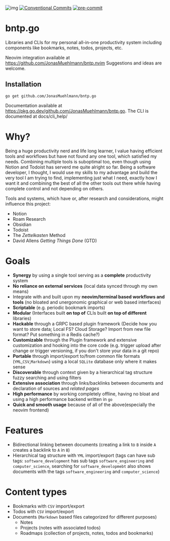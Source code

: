 ![img](https://img.shields.io/badge/semver-2.0.0-green) [![Conventional Commits](https://img.shields.io/badge/Conventional%20Commits-1.0.0-yellow.svg)](https://conventionalcommits.org) [![pre-commit](https://img.shields.io/badge/pre--commit-enabled-brightgreen?logo=pre-commit&logoColor=white)](https://github.com/pre-commit/pre-commit)

# bntp.go
Libraries and CLIs for my personal all-in-one productivity system including components like bookmarks, notes, todos, projects, etc. 

Neovim integration available at https://github.com/JonasMuehlmann/bntp.nvim
Suggestions and ideas are welcome.

## Installation

```go get github.com/JonasMuehlmann/bntp.go```

Documentation available at https://pkg.go.dev/github.com/JonasMuehlmann/bntp.go.
The CLI is documented at docs/cli_help/

# Why?

Being a huge productivity nerd and life long learner, I value having efficient tools and workflows but have not found any one tool, which satisfied my needs.
Combining multiple tools is suboptimal too, even though using Notion and Todoist has serverd me quite alright so far.
Being a software developer, I thought, I would use my skills to my advantage and build the very tool I am trying to find, implementing just what I need, exactly how I want it and combining the best of all the other tools out there while having complete control and not depending on others.

Tools and systems, which have or, after research and considerations, might influence this project:
- Notion
- Roam Research
- Obsidian
- Todoist
- The *Zettelkasten* Method
- David Allens *Getting Things Done* (GTD)

# Goals

- **Synergy** by using a single tool serving as a **complete** productivity system
- **No reliance on external services** (local data synced through my own means)
- Integrate with and built upon my **neovim/terminal based workflows and tools** (no bloated and unergonomic graphical or web based interfaces)
- **Scriptable** (e.g. periodic bookmark imports)
- **Modular** (Interfaces built **on top of** CLIs built **on top of different** libraries)
- **Hackable** through a GRPC based plugin framework (Decide how you want to store data; Local FS? Cloud Storage? Import from new file format? Put something in a Redis cache?)
- **Customizable** through the Plugin framework and extensive customization and hooking into the core code (e.g. trigger upload after change or trigger versioning, if you don't store your data in a git repo)
- **Portable** through import/export to/from common file formats (`YML`,`CSV`,`Markdown`) using a local `SQLite` database only where it makes sense
- **Discoverable** through context given by a hierarchical tag structure fuzzy searching and using filters
- **Extensive association** through links/backlinks between documents and declaration of sources and *related pages*
- **High performance** by working completely offline, having no bloat and using a high performance backend written in `go`
- **Quick and smooth usage** because of all of the above(especially the neovim frontend)

# Features
- Bidirectional linking between documents (creating a link to `B` inside `A` creates a backlink to `A` in `B`)
- Hierarchical tag structure with `YML` import/export (tags can have sub tags: `software_development` has sub tags `software_engineering` and `computer_science`, searching for `software_developmebt` also shows documents with the tags `software_engineering` and `computer_science`)

# Content types
- Bookmarks with `CSV` import/export
- Todos with `CSV` import/export
- Documents (`Markdown` based files categorized for different purposes)
    - Notes
    - Projects (notes with associated todos)
    - Roadmaps (collection of projects, notes, todos and bookmarks)
